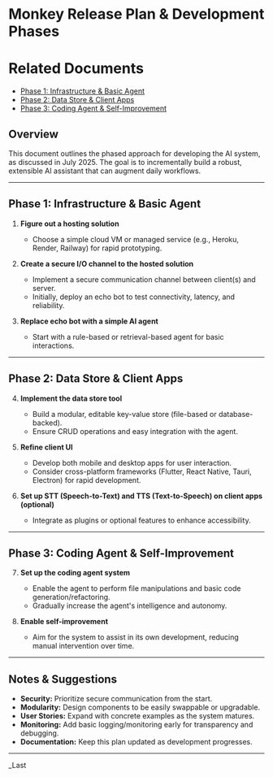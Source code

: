 # Monkey Release Plan & Development Phases
# Related Documents

- [Phase 1: Infrastructure & Basic Agent](./phase-1-infrastructure-basic-agent.md)
- [Phase 2: Data Store & Client Apps](./phase-2-data-store-client-apps.md)
- [Phase 3: Coding Agent & Self-Improvement](./phase-3-coding-agent-self-improvement.md)

## Overview

This document outlines the phased approach for developing the AI system, as discussed in July 2025. The goal is to incrementally build a robust, extensible AI assistant that can augment daily workflows.

---

## Phase 1: Infrastructure & Basic Agent

1. **Figure out a hosting solution**
   - Choose a simple cloud VM or managed service (e.g., Heroku, Render, Railway) for rapid prototyping.

2. **Create a secure I/O channel to the hosted solution**
   - Implement a secure communication channel between client(s) and server.
   - Initially, deploy an echo bot to test connectivity, latency, and reliability.

3. **Replace echo bot with a simple AI agent**
   - Start with a rule-based or retrieval-based agent for basic interactions.

---

## Phase 2: Data Store & Client Apps

4. **Implement the data store tool**
   - Build a modular, editable key-value store (file-based or database-backed).
   - Ensure CRUD operations and easy integration with the agent.

5. **Refine client UI**
   - Develop both mobile and desktop apps for user interaction.
   - Consider cross-platform frameworks (Flutter, React Native, Tauri, Electron) for rapid development.

6. **Set up STT (Speech-to-Text) and TTS (Text-to-Speech) on client apps (optional)**
   - Integrate as plugins or optional features to enhance accessibility.

---

## Phase 3: Coding Agent & Self-Improvement

7. **Set up the coding agent system**
   - Enable the agent to perform file manipulations and basic code generation/refactoring.
   - Gradually increase the agent's intelligence and autonomy.

8. **Enable self-improvement**
   - Aim for the system to assist in its own development, reducing manual intervention over time.

---

## Notes & Suggestions

- **Security:** Prioritize secure communication from the start.
- **Modularity:** Design components to be easily swappable or upgradable.
- **User Stories:** Expand with concrete examples as the system matures.
- **Monitoring:** Add basic logging/monitoring early for transparency and debugging.
- **Documentation:** Keep this plan updated as development progresses.

---

_Last